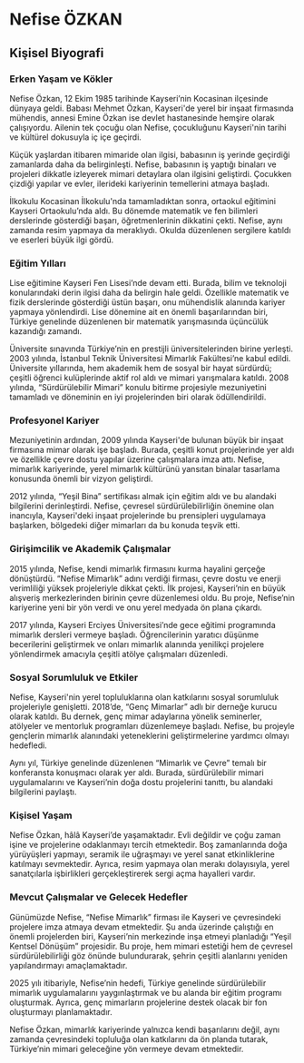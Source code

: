 # Nefise ÖZKAN

## Kişisel Biyografi

### Erken Yaşam ve Kökler

Nefise Özkan, 12 Ekim 1985 tarihinde Kayseri’nin Kocasinan ilçesinde dünyaya geldi. Babası Mehmet Özkan, Kayseri'de yerel bir inşaat firmasında mühendis, annesi Emine Özkan ise devlet hastanesinde hemşire olarak çalışıyordu. Ailenin tek çocuğu olan Nefise, çocukluğunu Kayseri'nin tarihi ve kültürel dokusuyla iç içe geçirdi. 

Küçük yaşlardan itibaren mimaride olan ilgisi, babasının iş yerinde geçirdiği zamanlarda daha da belirginleşti. Nefise, babasının iş yaptığı binaları ve projeleri dikkatle izleyerek mimari detaylara olan ilgisini geliştirdi. Çocukken çizdiği yapılar ve evler, ilerideki kariyerinin temellerini atmaya başladı.

İlkokulu Kocasinan İlkokulu'nda tamamladıktan sonra, ortaokul eğitimini Kayseri Ortaokulu’nda aldı. Bu dönemde matematik ve fen bilimleri derslerinde gösterdiği başarı, öğretmenlerinin dikkatini çekti. Nefise, aynı zamanda resim yapmaya da meraklıydı. Okulda düzenlenen sergilere katıldı ve eserleri büyük ilgi gördü.

### Eğitim Yılları

Lise eğitimine Kayseri Fen Lisesi’nde devam etti. Burada, bilim ve teknoloji konularındaki derin ilgisi daha da belirgin hale geldi. Özellikle matematik ve fizik derslerinde gösterdiği üstün başarı, onu mühendislik alanında kariyer yapmaya yönlendirdi. Lise dönemine ait en önemli başarılarından biri, Türkiye genelinde düzenlenen bir matematik yarışmasında üçüncülük kazandığı zamandı.

Üniversite sınavında Türkiye’nin en prestijli üniversitelerinden birine yerleşti. 2003 yılında, İstanbul Teknik Üniversitesi Mimarlık Fakültesi’ne kabul edildi. Üniversite yıllarında, hem akademik hem de sosyal bir hayat sürdürdü; çeşitli öğrenci kulüplerinde aktif rol aldı ve mimari yarışmalara katıldı. 2008 yılında, “Sürdürülebilir Mimari” konulu bitirme projesiyle mezuniyetini tamamladı ve döneminin en iyi projelerinden biri olarak ödüllendirildi.

### Profesyonel Kariyer

Mezuniyetinin ardından, 2009 yılında Kayseri'de bulunan büyük bir inşaat firmasına mimar olarak işe başladı. Burada, çeşitli konut projelerinde yer aldı ve özellikle çevre dostu yapılar üzerine çalışmalara imza attı. Nefise, mimarlık kariyerinde, yerel mimarlık kültürünü yansıtan binalar tasarlama konusunda önemli bir vizyon geliştirdi.

2012 yılında, “Yeşil Bina” sertifikası almak için eğitim aldı ve bu alandaki bilgilerini derinleştirdi. Nefise, çevresel sürdürülebilirliğin önemine olan inancıyla, Kayseri'deki inşaat projelerinde bu prensipleri uygulamaya başlarken, bölgedeki diğer mimarları da bu konuda teşvik etti.

### Girişimcilik ve Akademik Çalışmalar

2015 yılında, Nefise, kendi mimarlık firmasını kurma hayalini gerçeğe dönüştürdü. “Nefise Mimarlık” adını verdiği firması, çevre dostu ve enerji verimliliği yüksek projeleriyle dikkat çekti. İlk projesi, Kayseri’nin en büyük alışveriş merkezlerinden birinin çevre düzenlemesi oldu. Bu proje, Nefise’nin kariyerine yeni bir yön verdi ve onu yerel medyada ön plana çıkardı.

2017 yılında, Kayseri Erciyes Üniversitesi’nde gece eğitimi programında mimarlık dersleri vermeye başladı. Öğrencilerinin yaratıcı düşünme becerilerini geliştirmek ve onları mimarlık alanında yenilikçi projelere yönlendirmek amacıyla çeşitli atölye çalışmaları düzenledi.

### Sosyal Sorumluluk ve Etkiler

Nefise, Kayseri'nin yerel topluluklarına olan katkılarını sosyal sorumluluk projeleriyle genişletti. 2018’de, “Genç Mimarlar” adlı bir derneğe kurucu olarak katıldı. Bu dernek, genç mimar adaylarına yönelik seminerler, atölyeler ve mentorluk programları düzenlemeye başladı. Nefise, bu projeyle gençlerin mimarlık alanındaki yeteneklerini geliştirmelerine yardımcı olmayı hedefledi.

Aynı yıl, Türkiye genelinde düzenlenen “Mimarlık ve Çevre” temalı bir konferansta konuşmacı olarak yer aldı. Burada, sürdürülebilir mimari uygulamalarını ve Kayseri’nin doğa dostu projelerini tanıttı, bu alandaki bilgilerini paylaştı.

### Kişisel Yaşam

Nefise Özkan, hâlâ Kayseri’de yaşamaktadır. Evli değildir ve çoğu zaman işine ve projelerine odaklanmayı tercih etmektedir. Boş zamanlarında doğa yürüyüşleri yapmayı, seramik ile uğraşmayı ve yerel sanat etkinliklerine katılmayı sevmektedir. Ayrıca, resim yapmaya olan merakı dolayısıyla, yerel sanatçılarla işbirlikleri gerçekleştirerek sergi açma hayalleri vardır.

### Mevcut Çalışmalar ve Gelecek Hedefler

Günümüzde Nefise, “Nefise Mimarlık” firması ile Kayseri ve çevresindeki projelere imza atmaya devam etmektedir. Şu anda üzerinde çalıştığı en önemli projelerden biri, Kayseri’nin merkezinde inşa etmeyi planladığı “Yeşil Kentsel Dönüşüm” projesidir. Bu proje, hem mimari estetiği hem de çevresel sürdürülebilirliği göz önünde bulundurarak, şehrin çeşitli alanlarını yeniden yapılandırmayı amaçlamaktadır.

2025 yılı itibariyle, Nefise’nin hedefi, Türkiye genelinde sürdürülebilir mimarlık uygulamalarını yaygınlaştırmak ve bu alanda bir eğitim programı oluşturmak. Ayrıca, genç mimarların projelerine destek olacak bir fon oluşturmayı planlamaktadır.

Nefise Özkan, mimarlık kariyerinde yalnızca kendi başarılarını değil, aynı zamanda çevresindeki topluluğa olan katkılarını da ön planda tutarak, Türkiye’nin mimari geleceğine yön vermeye devam etmektedir.
